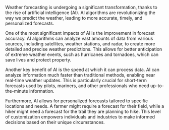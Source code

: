 Weather forecasting is undergoing a significant transformation, thanks to the rise of artificial intelligence (AI). AI algorithms are revolutionizing the way we predict the weather, leading to more accurate, timely, and personalized forecasts.

One of the most significant impacts of AI is the improvement in forecast accuracy. AI algorithms can analyze vast amounts of data from various sources, including satellites, weather stations, and radar, to create more detailed and precise weather predictions. This allows for better anticipation of extreme weather events, such as hurricanes and tornadoes, which can save lives and protect property.

Another key benefit of AI is the speed at which it can process data. AI can analyze information much faster than traditional methods, enabling near real-time weather updates. This is particularly crucial for short-term forecasts used by pilots, mariners, and other professionals who need up-to-the-minute information.

Furthermore, AI allows for personalized forecasts tailored to specific locations and needs. A farmer might require a forecast for their field, while a hiker might need a forecast for the trail they are planning to hike. This level of customization empowers individuals and industries to make informed decisions based on their unique circumstances.